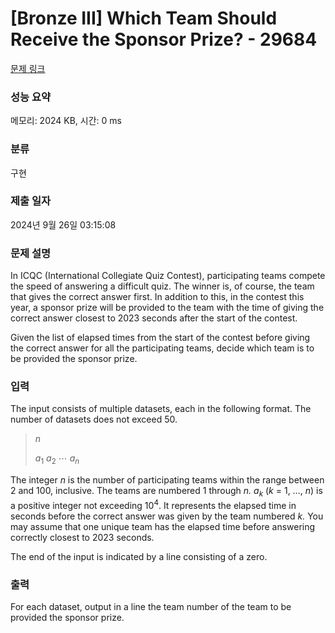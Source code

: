 # [Bronze III] Which Team Should Receive the Sponsor Prize? - 29684 

[문제 링크](https://www.acmicpc.net/problem/29684) 

### 성능 요약

메모리: 2024 KB, 시간: 0 ms

### 분류

구현

### 제출 일자

2024년 9월 26일 03:15:08

### 문제 설명

<p>In ICQC (International Collegiate Quiz Contest), participating teams compete the speed of answering a difficult quiz. The winner is, of course, the team that gives the correct answer first. In addition to this, in the contest this year, a sponsor prize will be provided to the team with the time of giving the correct answer closest to 2023 seconds after the start of the contest.</p>

<p>Given the list of elapsed times from the start of the contest before giving the correct answer for all the participating teams, decide which team is to be provided the sponsor prize.</p>

### 입력 

 <p>The input consists of multiple datasets, each in the following format. The number of datasets does not exceed 50.</p>

<blockquote>
<p><i>n</i></p>

<p><i>a</i><sub>1</sub> <i>a</i><sub>2</sub> ⋯ <i>a<sub>n</sub></i></p>
</blockquote>

<p>The integer <i>n</i> is the number of participating teams within the range between 2 and 100, inclusive. The teams are numbered 1 through <i>n.</i> <i>a<sub>k</sub></i> (<i>k</i> = 1, …, <i>n</i>) is a positive integer not exceeding 10<sup>4</sup>. It represents the elapsed time in seconds before the correct answer was given by the team numbered <i>k.</i> You may assume that one unique team has the elapsed time before answering correctly closest to 2023 seconds.</p>

<p>The end of the input is indicated by a line consisting of a zero.</p>

### 출력 

 <p>For each dataset, output in a line the team number of the team to be provided the sponsor prize.</p>

